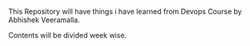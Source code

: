 This Repository will have things i have learned from Devops Course by Abhishek Veeramalla.

Contents will be divided week wise.

